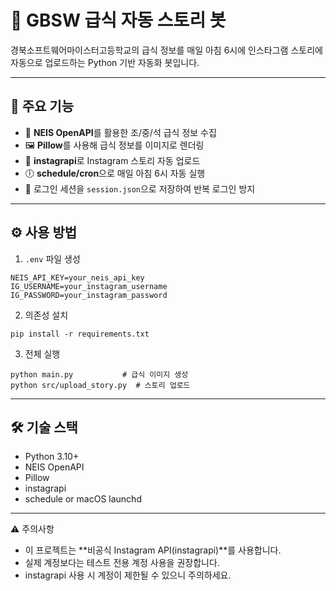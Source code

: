 # 📸 GBSW 급식 자동 스토리 봇

경북소프트웨어마이스터고등학교의 급식 정보를 매일 아침 6시에 인스타그램 스토리에 자동으로 업로드하는 Python 기반 자동화 봇입니다.

---

## 🧩 주요 기능

- 📅 **NEIS OpenAPI**를 활용한 조/중/석 급식 정보 수집
- 🖼️ **Pillow**를 사용해 급식 정보를 이미지로 렌더링
- 🤖 **instagrapi**로 Instagram 스토리 자동 업로드
- 🕕 **schedule/cron**으로 매일 아침 6시 자동 실행
- 🔐 로그인 세션을 `session.json`으로 저장하여 반복 로그인 방지

---

## ⚙️ 사용 방법

1. `.env` 파일 생성

```env
NEIS_API_KEY=your_neis_api_key
IG_USERNAME=your_instagram_username
IG_PASSWORD=your_instagram_password
```

2. 의존성 설치
```zshrc
pip install -r requirements.txt
```

3.	전체 실행
```zshrc
python main.py           # 급식 이미지 생성
python src/upload_story.py  # 스토리 업로드
```

---

## 🛠 기술 스택
- Python 3.10+
- NEIS OpenAPI
- Pillow
- instagrapi
- schedule or macOS launchd

---

⚠️ 주의사항
- 이 프로젝트는 **비공식 Instagram API(instagrapi)**를 사용합니다.
- 실제 계정보다는 테스트 전용 계정 사용을 권장합니다.
- instagrapi 사용 시 계정이 제한될 수 있으니 주의하세요.
